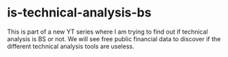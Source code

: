 # is-technical-analysis-bs
This is part of a new YT series where I am trying to find out if technical analysis is BS or not. We will see free public financial data to discover if the different technical analysis tools are useless. 
